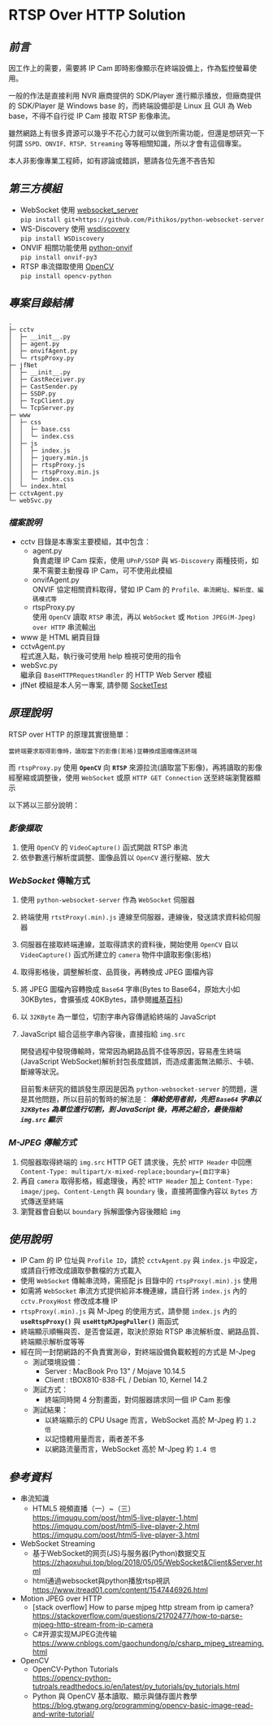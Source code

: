 # RTSP Over HTTP Solution

## *前言*
因工作上的需要，需要將 IP Cam 即時影像顯示在終端設備上，作為監控螢幕使用。

一般的作法是直接利用 NVR 廠商提供的 SDK/Player 進行顯示播放，但廠商提供的 SDK/Player 是 Windows base 的，而終端設備卻是 Linux 且 GUI 為 Web base，不得不自行從 IP Cam 接取 RTSP 影像串流。

雖然網路上有很多資源可以幾乎不花心力就可以做到所需功能，但還是想研究一下何謂 `SSPD、ONVIF、RTSP、Streaming` 等等相關知識，所以才會有這個專案。

本人非影像專業工程師，如有謬論或錯誤，懇請各位先進不吝告知

## *第三方模組*
* WebSocket 使用 [websocket_server](https://github.com/Pithikos/python-websocket-server)  
`pip install git+https://github.com/Pithikos/python-websocket-server`
* WS-Discovery 使用 [wsdiscovery](https://github.com/andreikop/python-ws-discovery)  
`pip install WSDiscovery`
* ONVIF 相關功能使用 [python-onvif](http://github.com/rambo/python-onvif)  
`pip install onvif-py3`
* RTSP 串流擷取使用 [OpenCV](https://github.com/skvark/opencv-python)  
`pip install opencv-python`

## *專案目錄結構*
    . 
    ├─ cctv
    │  ├─ __init__.py
    │  ├─ agent.py
    │  ├─ onvifAgent.py
    │  └─ rtspProxy.py
    ├─ jfNet
    │  ├─ __init__.py
    │  ├─ CastReceiver.py
    │  ├─ CastSender.py
    │  ├─ SSDP.py
    │  ├─ TcpClient.py
    │  └─ TcpServer.py
    ├─ www
    │  ├─ css
    │  │  ├─ base.css
    │  │  └─ index.css
    │  ├─ js
    │  │  ├─ index.js
    │  │  ├─ jquery.min.js
    │  │  ├─ rtspProxy.js
    │  │  ├─ rtspProxy.min.js
    │  │  └─ index.css
    │  └─ index.html
    ├─ cctvAgent.py
    └─ webSvc.py

### *檔案說明*
* cctv 目錄是本專案主要模組，其中包含：
  * agent.py  
    負責處理 IP Cam 探索，使用 `UPnP/SSDP` 與 `WS-Discovery` 兩種技術，如果不需要主動搜尋 IP Cam，可不使用此模組
  * onvifAgent.py  
    ONVIF 協定相關資料取得，譬如 IP Cam 的 `Profile、串流網址、解析度、編碼模式等`
  * rtspProxy.py  
    使用 `OpenCV` 讀取 `RTSP` 串流，再以 `WebSocket` 或 `Motion JPEG(M-Jpeg) over HTTP` 串流輸出
* www 是 HTML 網頁目錄
* cctvAgent.py  
  程式進入點，執行後可使用 help 檢視可使用的指令
* webSvc.py  
  繼承自 `BaseHTTPRequestHandler` 的 HTTP Web Server 模組
* jfNet 模組是本人另一專案, 請參閱 [SocketTest](https://github.com/Jaofeng/SocketTest)


## *原理說明*
RTSP over HTTP 的原理其實很簡單：

    當終端要求取得影像時，讀取當下的影像(影格)並轉換成圖檔傳送終端

而 `rtspProxy.py` 使用 **`OpenCV`** 向 **`RTSP`** 來源拉流(讀取當下影像)，再將讀取的影像經壓縮或調整後，使用 `WebSocket` 或原 `HTTP GET Connection` 送至終端瀏覽器顯示

以下將以三部分說明：

### *影像擷取*
1. 使用 `OpenCV` 的 `VideoCapture()` 函式開啟 RTSP 串流
2. 依參數進行解析度調整、圖像品質以 `OpenCV` 進行壓縮、放大

### *WebSocket* 傳輸方式
1. 使用 `python-websocket-server` 作為 `WebSocket` 伺服器
2. 終端使用 `rtstProxy(.min).js` 連線至伺服器，連線後，發送請求資料給伺服器
3. 伺服器在接取終端連線，並取得請求的資料後，開始使用 `OpenCV` 自以 `VideoCapture()` 函式所建立的 `camera` 物件中讀取影像(影格)
4. 取得影格後，調整解析度、品質後，再轉換成 JPEG 圖檔內容
5. 將 JPEG 圖檔內容轉換成 `Base64` 字串(Bytes to Base64，原始大小如 30KBytes，會擴張成 40KBytes，請參閱[維基百科](https://zh.wikipedia.org/wiki/Base64))
6. 以 `32KByte` 為一單位，切割字串內容傳遞給終端的 JavaScript
7. JavaScript 組合這些字串內容後，直接指給 `img.src`

    開發過程中發現傳輸時，常常因為網路品質不佳等原因，容易產生終端(JavaScript WebSocket)解析封包長度錯誤，而造成畫面無法顯示、卡頓、斷線等狀況。
    
    目前暫未研究的錯誤發生原因是因為 `python-websocket-server` 的問題，還是其他問題，所以目前的暫時的解法是：
    ***傳給使用者前，先把 `Base64` 字串以 `32KBytes` 為單位進行切割，到 JavaScript 後，再將之組合，最後指給 `img.src` 顯示***

### *M-JPEG 傳輸方式*
1. 伺服器取得終端的 `img.src` HTTP GET 請求後，先於 `HTTP Header` 中回應 `Content-Type: multipart/x-mixed-replace;boundary={自訂字串}`
2. 再自 `camera` 取得影格，經處理後，再於 `HTTP Header` 加上 `Content-Type: image/jpeg`、`Content-Length` 與 `boundary` 後，直接將圖像內容以 `Bytes` 方式傳送至終端
3. 瀏覽器會自動以 `boundary` 拆解圖像內容後餵給 `img`


## *使用說明*
* IP Cam 的 IP 位址與 `Profile ID`，請於 `cctvAgent.py` 與 `index.js` 中設定，或請自行修改成讀取參數檔的方式載入
* 使用 `WebSocket` 傳輸串流時，需搭配 js 目錄中的 `rtspProxy(.min).js` 使用
* 如需將 `WebSocket` 串流方式提供給非本機連線，請自行將 `index.js` 內的 `cctv.ProxyHost` 修改成本機 IP
* `rtspProxy(.min).js` 與 M-Jpeg 的使用方式，請參閱 `index.js` 內的 **`useRtspProxy()`** 與 **`useHttpMJpegPuller()`** 兩函式
* 終端顯示順暢與否、是否會延遲，取決於原始 RTSP 串流解析度、網路品質、終端顯示解析度等等
* 經在同一封閉網路的不負責實測:satisfied:，對終端設備負載較輕的方式是 M-Jpeg
  * 測試環境設備：
    * Server : MacBook Pro 13" / Mojave 10.14.5
    * Client : tBOX810-838-FL / Debian 10, Kernel 14.2
  * 測試方式：
    * 終端同時開 4 分割畫面，對伺服器請求同一個 IP Cam 影像
  * 測試結果：
    * 以終端顯示的 CPU Usage 而言，WebSocket 高於 M-Jpeg 約 `1.2 倍`
    * 以記憶體用量而言，兩者差不多
    * 以網路流量而言，WebSocket 高於 M-Jpeg 約 `1.4 倍`


## *參考資料*
* 串流知識
  * HTML5 視頻直播（一）~（三）  
    https://imququ.com/post/html5-live-player-1.html
    https://imququ.com/post/html5-live-player-2.html
    https://imququ.com/post/html5-live-player-3.html
* WebSocket Streaming
  * 基于WebSocket的网页(JS)与服务器(Python)数据交互  
  https://zhaoxuhui.top/blog/2018/05/05/WebSocket&Client&Server.html
  * html通過websocket與python播放rtsp視訊  
  https://www.itread01.com/content/1547446926.html
* Motion JPEG over HTTP
  * [stack overflow] How to parse mjpeg http stream from ip camera?  
    https://stackoverflow.com/questions/21702477/how-to-parse-mjpeg-http-stream-from-ip-camera
  * C#开源实现MJPEG流传输  
    https://www.cnblogs.com/gaochundong/p/csharp_mjpeg_streaming.html
* OpenCV
  * OpenCV-Python Tutorials  
    https://opencv-python-tutroals.readthedocs.io/en/latest/py_tutorials/py_tutorials.html
  * Python 與 OpenCV 基本讀取、顯示與儲存圖片教學  
    https://blog.gtwang.org/programming/opencv-basic-image-read-and-write-tutorial/